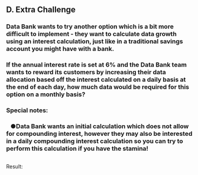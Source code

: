 ## D. Extra Challenge

### Data Bank wants to try another option which is a bit more difficult to implement - they want to calculate data growth using an interest calculation, just like in a traditional savings account you might have with a bank.

### If the annual interest rate is set at 6% and the Data Bank team wants to reward its customers by increasing their data allocation based off the interest calculated on a daily basis at the end of each day, how much data would be required for this option on a monthly basis?

### Special notes:

### &nbsp;&nbsp;&nbsp;&#9679;Data Bank wants an initial calculation which does not allow for compounding interest, however they may also be interested in a daily compounding interest calculation so you can try to perform this calculation if you have the stamina!



```SQL
```

Result:

<pre>
</pre>